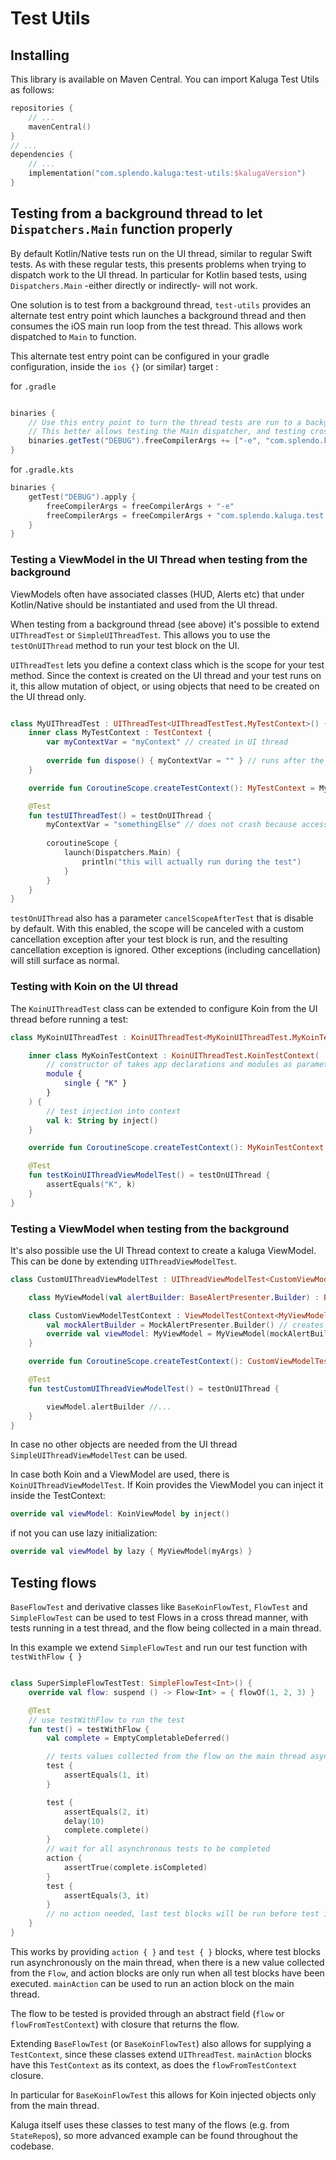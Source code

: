 # Test Utils

## Installing
This library is available on Maven Central. You can import Kaluga Test Utils as follows:

```kotlin
repositories {
    // ...
    mavenCentral()
}
// ...
dependencies {
    // ...
    implementation("com.splendo.kaluga:test-utils:$kalugaVersion")
}
```

## Testing from a background thread to let `Dispatchers.Main` function properly

By default Kotlin/Native tests run on the UI thread, similar to regular Swift tests.
As with these regular tests, this presents problems when trying to dispatch work to the UI thread.
In particular for Kotlin based tests, using `Dispatchers.Main` -either directly or indirectly- will not work.

One solution is to test from a background thread, `test-utils` provides an alternate test entry point which launches a background thread and then consumes the iOS main run loop from the test thread. This allows work dispatched to `Main` to function.

This alternate test entry point can be configured in your gradle configuration, inside the `ios {}` (or similar) target :

for `.gradle`
```groovy

binaries {
    // Use this entry point to turn the thread tests are run to a background thread instead of the main thread
    // This better allows testing the Main dispatcher, and testing cross thread access
    binaries.getTest("DEBUG").freeCompilerArgs += ["-e", "com.splendo.kaluga.test.base.mainBackground"]
}
```
for `.gradle.kts`

```kotlin
binaries {
    getTest("DEBUG").apply {
        freeCompilerArgs = freeCompilerArgs + "-e"
        freeCompilerArgs = freeCompilerArgs + "com.splendo.kaluga.test.base.mainBackground"
    }
}
```

### Testing a ViewModel in the UI Thread when testing from the background

ViewModels often have associated classes (HUD, Alerts etc) that under Kotlin/Native should be instantiated and used from the UI thread.

When testing from a background thread (see above) it's possible to extend `UIThreadTest` or `SimpleUIThreadTest`.
This allows you to use the `testOnUIThread` method to run your test block on the UI.

`UIThreadTest` lets you define a context class which is the scope for your test method. 
Since the context is created on the UI thread and your test runs on it, this allow mutation of object, or using objects that need to be created on the UI thread only.

```kotlin

class MyUIThreadTest : UIThreadTest<UIThreadTestTest.MyTestContext>() {
    inner class MyTestContext : TestContext {
        var myContextVar = "myContext" // created in UI thread
        
        override fun dispose() { myContextVar = "" } // runs after the test block is run
    }

    override fun CoroutineScope.createTestContext(): MyTestContext = MyTestContext()

    @Test
    fun testUIThreadTest() = testOnUIThread {
        myContextVar = "somethingElse" // does not crash because access is also from the UI thread
        
        coroutineScope {
            launch(Dispatchers.Main) {
                println("this will actually run during the test")
            }
        }
    }
}
```

`testOnUIThread` also has a parameter `cancelScopeAfterTest` that is disable by default. 
With this enabled, the scope will be canceled with a custom cancellation exception after your test block is run, and the resulting cancellation exception is ignored. 
Other exceptions (including cancellation) will still surface as normal.

### Testing with Koin on the UI thread

The `KoinUIThreadTest` class can be extended to configure Koin from the UI thread before running a test:

```kotlin
class MyKoinUIThreadTest : KoinUIThreadTest<MyKoinUIThreadTest.MyKoinTestContext>() {

    inner class MyKoinTestContext : KoinUIThreadTest.KoinTestContext(
        // constructor of takes app declarations and modules as parameters
        module {
            single { "K" }
        }
    ) {
        // test injection into context
        val k: String by inject()
    }

    override fun CoroutineScope.createTestContext(): MyKoinTestContext = MyKoinTestContext()

    @Test
    fun testKoinUIThreadViewModelTest() = testOnUIThread {
        assertEquals("K", k)
    }
}
```

### Testing a ViewModel when testing from the background

It's also possible use the UI Thread context to create a kaluga ViewModel. 
This can be done by extending  `UIThreadViewModelTest`.

```kotlin
class CustomUIThreadViewModelTest : UIThreadViewModelTest<CustomViewModelTestContext, MyViewModel>() {

    class MyViewModel(val alertBuilder: BaseAlertPresenter.Builder) : BaseViewModel()

    class CustomViewModelTestContext : ViewModelTestContext<MyViewModel> {
        val mockAlertBuilder = MockAlertPresenter.Builder() // creates on UI thread and can be passed to viewModel
        override val viewModel: MyViewModel = MyViewModel(mockAlertBuilder)
    }

    override fun CoroutineScope.createTestContext(): CustomViewModelTestContext = CustomViewModelTestContext()

    @Test
    fun testCustomUIThreadViewModelTest() = testOnUIThread {

        viewModel.alertBuilder //...
    }
}
```

In case no other objects are needed from the UI thread `SimpleUIThreadViewModelTest` can be used.

In case both Koin and a ViewModel are used, there is `KoinUIThreadViewModelTest`. 
If Koin provides the ViewModel you can inject it inside the TestContext:

```kotlin
override val viewModel: KoinViewModel by inject()
```

if not you can use lazy initialization:
```kotlin
override val viewModel by lazy { MyViewModel(myArgs) }
```

## Testing flows

`BaseFlowTest` and derivative classes like `BaseKoinFlowTest`, `FlowTest` and `SimpleFlowTest` can be used to test Flows in a cross thread manner, with tests running in a test thread, and the flow being collected in a main thread.

In this example we extend `SimpleFlowTest` and run our test function with `testWithFlow { }`

```kotlin

class SuperSimpleFlowTestTest: SimpleFlowTest<Int>() {
    override val flow: suspend () -> Flow<Int> = { flowOf(1, 2, 3) }

    @Test
    // use testWithFlow to run the test
    fun test() = testWithFlow {
        val complete = EmptyCompletableDeferred()

        // tests values collected from the flow on the main thread asynchronously
        test {
            assertEquals(1, it)
        }

        test {
            assertEquals(2, it)
            delay(10)
            complete.complete()
        }
        // wait for all asynchronous tests to be completed
        action {
            assertTrue(complete.isCompleted)
        }
        test {
            assertEquals(3, it)
        }
        // no action needed, last test blocks will be run before test is complete
    }
}
```

This works by providing `action { }` and `test { }` blocks, where test blocks run asynchronously on the main thread, when there is a new value collected from the `Flow`, and action blocks are only run when all test blocks have been executed. `mainAction` can be used to run an action block on the main thread.

The flow to be tested is provided through an abstract field (`flow` or `flowFromTestContext`) with closure that returns the flow. 

Extending `BaseFlowTest` (or `BaseKoinFlowTest`) also allows for supplying a `TestContext`, since these classes extend `UIThreadTest`. `mainAction` blocks have this `TestContext` as its context, as does the `flowFromTestContext` closure.

In particular for `BaseKoinFlowTest` this allows for Koin injected objects only from the main thread. 

Kaluga itself uses these classes to test many of the flows (e.g. from `StateRepo`s), so more advanced example can be found throughout the codebase.
